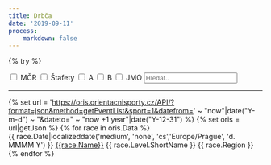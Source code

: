 ```yaml
---
title: Drbča
date: '2019-09-11'
process:
    markdown: false
---
```


{% try %}
    <div id="mylist">
    <input value="MČR" id="MČR" type="checkbox" name="level">
    <label for="MČR">MČR</label>
    <input value="ČPŠ" id="ČPŠ" type="checkbox" name="level">
    <label for="ČPŠ">Štafety</label>
    <input value="ŽA" id="ŽA" type="checkbox" name="level">
    <label for="ŽA">A</label>
    <input value="ŽB" id="ŽB" type="checkbox" name="level">
    <label for="ŽB">B</label>
    <input value="JMO" id="JMO" type="checkbox" name="type">
    <label for="JMO">JMO</label>
    <input class="search" placeholder="Hledat.." />
    <hr>
    <div class="list">
    {% set url = 'https://oris.orientacnisporty.cz/API/?format=json&method=getEventList&sport=1&datefrom=' ~ "now"|date("Y-m-d") ~ "&dateto=" ~ "now +1 year"|date("Y-12-31") %}
    {% set oris = url|getJson %}
    {% for race in oris.Data %}
        <div class="row">
        <span class="col-4 col-xs-3 col-md-2">{{ race.Date|localizeddate('medium', 'none', 'cs','Europe/Prague', 'd. MMMM Y') }}</span>
        <span class="col-auto name"><a href="{{base_url}}/drbca/zavod?id={{race.ID}}">{{race.Name}}</a></span>
        <span class="col-auto level">{{ race.Level.ShortName }}</span>
        <span class="col-auto region">{{ race.Region }}</span>
        </div>
    {% endfor %}
    </div>
    </div> <!-- list -->
    <script>
    window.addEventListener('DOMContentLoaded', function () {

        var options = {
        valueNames: [ 'name', 'region', 'region', 'level']
        };

        var userList = new List('mylist', options);

        function updateList(){
            var filter_levels = [];
            $("input[name=level]:checked").each(function() {
                filter_levels.push($(this).val());
            });
            var JMO = document.getElementById("JMO").checked ? true : false;

            userList.filter( (item) => {
                if (filter_levels.length === 0 && !JMO) {
                    return true;
                }
                else if ( filter_levels.includes(item.values().level) ) {
                    return true;
                } 
                else if (JMO && item.values().region.indexOf("JM") >= 0) {
                    return true
                }
                return false;
            });
        }
        
        $("input:checkbox").change( () => {
            updateList();
        })
        updateList();
    });
    </script>
{% catch %}
    <div class="notices red">
        <p> Chyba přiojení na ORIS </p>
    </div>
{% endcatch %}

